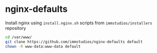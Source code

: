 # nginx-defaults

Install nginx using `install.nginx.sh` scripts from `immstudios/installers` repository

```bash
cd /var/www/
git clone https://github.com/immstudios/nginx-defaults default
chown -R www-data:www-data default
```
